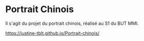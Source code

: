 # Portrait Chinois

Il s'agit du projet du portrait chinois, réalisé au S1 du BUT MMI.

https://justine-tblt.github.io/Portrait-chinois/
